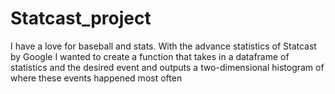 # Statcast_project
I have a love for baseball and stats. With the advance statistics of Statcast by Google
I wanted to create a function that takes in a dataframe of statistics and the desired event and outputs
a two-dimensional histogram of where these events happened most often

